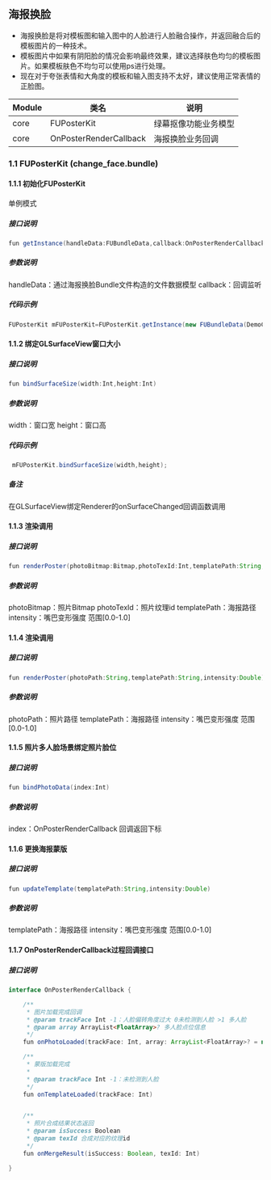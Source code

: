 ## 海报换脸

- 海报换脸是将对模板图和输入图中的人脸进行人脸融合操作，并返回融合后的模板图片的一种技术。
- 模板图片中如果有阴阳脸的情况会影响最终效果，建议选择肤色均匀的模板图片。如果模板肤色不均匀可以使用ps进行处理。
- 现在对于夸张表情和大角度的模板和输入图支持不太好，建议使用正常表情的正脸图。

| Module | 类名                     | 说明         |
|--------|------------------------|------------|
| core   | FUPosterKit            | 绿幕抠像功能业务模型 |
| core   | OnPosterRenderCallback | 海报换脸业务回调   |

### 1.1 FUPosterKit (change_face.bundle)

#### 1.1.1 初始化FUPosterKit

单例模式

##### 接口说明

```java
fun getInstance(handleData:FUBundleData,callback:OnPosterRenderCallback):FUPosterKit
```

##### 参数说明

handleData：通过海报换脸Bundle文件构造的文件数据模型
callback：回调监听

##### 代码示例

```java
FUPosterKit mFUPosterKit=FUPosterKit.getInstance(new FUBundleData(DemoConfig.BUNDLE_POSTER_CHANGE_FACE),mOnPosterRenderCallback);
```

#### 1.1.2 绑定GLSurfaceView窗口大小

##### 接口说明

```java
fun bindSurfaceSize(width:Int,height:Int)
```

##### 参数说明

width：窗口宽
height：窗口高

##### 代码示例

```java
 mFUPosterKit.bindSurfaceSize(width,height);
```

##### 备注

在GLSurfaceView绑定Renderer的onSurfaceChanged回调函数调用

#### 1.1.3 渲染调用

##### 接口说明

```java
fun renderPoster(photoBitmap:Bitmap,photoTexId:Int,templatePath:String,intensity:Double) 
```

##### 参数说明

photoBitmap：照片Bitmap
photoTexId：照片纹理id
templatePath：海报路径
intensity：嘴巴变形强度 范围[0.0-1.0]

#### 1.1.4 渲染调用

##### 接口说明

```java
fun renderPoster(photoPath:String,templatePath:String,intensity:Double) 
```

##### 参数说明

photoPath：照片路径
templatePath：海报路径
intensity：嘴巴变形强度 范围[0.0-1.0]

#### 1.1.5 照片多人脸场景绑定照片脸位

##### 接口说明

```java
fun bindPhotoData(index:Int)
```

##### 参数说明

index：OnPosterRenderCallback 回调返回下标

#### 1.1.6 更换海报蒙版

##### 接口说明

```java
fun updateTemplate(templatePath:String,intensity:Double)
```

##### 参数说明

templatePath：海报路径
intensity：嘴巴变形强度 范围[0.0-1.0]

#### 1.1.7 OnPosterRenderCallback过程回调接口

##### 接口说明

```java
interface OnPosterRenderCallback {

    /**
     * 图片加载完成回调
     * @param trackFace Int -1：人脸偏转角度过大 0未检测到人脸 >1 多人脸
     * @param array ArrayList<FloatArray>? 多人脸点位信息
     */
    fun onPhotoLoaded(trackFace: Int, array: ArrayList<FloatArray>? = null)

    /**
     * 蒙版加载完成
     *
     * @param trackFace Int -1：未检测到人脸
     */
    fun onTemplateLoaded(trackFace: Int)


    /**
     * 照片合成结果状态返回
     * @param isSuccess Boolean
     * @param texId 合成对应的纹理id
     */
    fun onMergeResult(isSuccess: Boolean, texId: Int)

}
```
